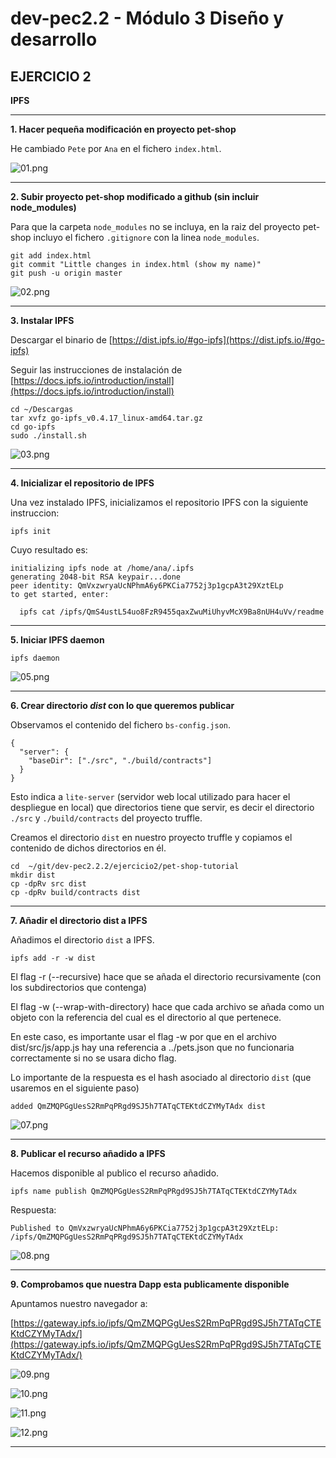 # dev-pec2.2 - Módulo 3 Diseño y desarrollo

## EJERCICIO 2

**IPFS** 

---

**1. Hacer pequeña modificación en proyecto pet-shop**

He cambiado `Pete` por `Ana` en el fichero `index.html`.

![01.png](https://github.com/anakb/dev-pec2.2/blob/master/ejercicio2/01.png "01.png")

---

**2. Subir proyecto pet-shop modificado a github (sin incluir node_modules)**

Para que la carpeta `node_modules` no se incluya, en la raiz del proyecto pet-shop incluyo el fichero `.gitignore` con la linea `node_modules`.

```
git add index.html
git commit "Little changes in index.html (show my name)"
git push -u origin master
```

![02.png](https://github.com/anakb/dev-pec2.2/blob/master/ejercicio2/02.png "02.png")

---

**3. Instalar IPFS**

Descargar el binario de [https://dist.ipfs.io/#go-ipfs](https://dist.ipfs.io/#go-ipfs)

Seguir las instrucciones de instalación de [https://docs.ipfs.io/introduction/install](https://docs.ipfs.io/introduction/install)

```
cd ~/Descargas
tar xvfz go-ipfs_v0.4.17_linux-amd64.tar.gz
cd go-ipfs
sudo ./install.sh
```

![03.png](https://github.com/anakb/dev-pec2.2/blob/master/ejercicio2/03.png "03.png")

---

**4. Inicializar el repositorio de IPFS**

Una vez instalado IPFS, inicializamos el repositorio IPFS con la siguiente instruccion:

`ipfs init`

Cuyo resultado es:

```
initializing ipfs node at /home/ana/.ipfs
generating 2048-bit RSA keypair...done
peer identity: QmVxzwryaUcNPhmA6y6PKCia7752j3p1gcpA3t29XztELp
to get started, enter:

  ipfs cat /ipfs/QmS4ustL54uo8FzR9455qaxZwuMiUhyvMcX9Ba8nUH4uVv/readme
```

---

**5. Iniciar IPFS daemon**

`ipfs daemon`

![05.png](https://github.com/anakb/dev-pec2.2/blob/master/ejercicio2/05.png "05")

---

**6. Crear directorio *dist* con lo que queremos publicar**

Observamos el contenido del fichero `bs-config.json`.

```
{
  "server": {
    "baseDir": ["./src", "./build/contracts"]
  }
}
```

Esto indica a `lite-server` (servidor web local utilizado para hacer el despliegue en local) que directorios tiene que servir, es decir el directorio `./src` y `./build/contracts` del proyecto truffle.

Creamos el directorio `dist` en nuestro proyecto truffle y copiamos el contenido de dichos directorios en él.

```
cd  ~/git/dev-pec2.2.2/ejercicio2/pet-shop-tutorial
mkdir dist
cp -dpRv src dist
cp -dpRv build/contracts dist
```

---

**7. Añadir el directorio dist a IPFS**

Añadimos el directorio `dist` a IPFS.

`ipfs add -r -w dist`

El flag -r (--recursive) hace que se añada el directorio recursivamente (con los subdirectorios que contenga)

El flag -w (--wrap-with-directory) hace que cada archivo se añada como un objeto con la referencia del cual es el directorio al que pertenece.

En este caso, es importante usar el flag -w por que en el archivo dist/src/js/app.js hay una referencia a ../pets.json que no funcionaria correctamente si no se usara dicho flag.

Lo importante de la respuesta es el hash asociado al directorio `dist` (que usaremos en el siguiente paso)

`added QmZMQPGgUesS2RmPqPRgd9SJ5h7TATqCTEKtdCZYMyTAdx dist`

![07.png](https://github.com/anakb/dev-pec2.2/blob/master/ejercicio2/07.png "07")

---

**8. Publicar el recurso añadido a IPFS**

Hacemos disponible al publico el recurso añadido.

`ipfs name publish QmZMQPGgUesS2RmPqPRgd9SJ5h7TATqCTEKtdCZYMyTAdx`

Respuesta:

`Published to QmVxzwryaUcNPhmA6y6PKCia7752j3p1gcpA3t29XztELp: /ipfs/QmZMQPGgUesS2RmPqPRgd9SJ5h7TATqCTEKtdCZYMyTAdx`

![08.png](https://github.com/anakb/dev-pec2.2/blob/master/ejercicio2/08.png "08")

---

**9. Comprobamos que nuestra Dapp esta publicamente disponible**

Apuntamos nuestro navegador a:

[https://gateway.ipfs.io/ipfs/QmZMQPGgUesS2RmPqPRgd9SJ5h7TATqCTEKtdCZYMyTAdx/](https://gateway.ipfs.io/ipfs/QmZMQPGgUesS2RmPqPRgd9SJ5h7TATqCTEKtdCZYMyTAdx/)

![09.png](https://github.com/anakb/dev-pec2.2/blob/master/ejercicio2/09.png "09")

![10.png](https://github.com/anakb/dev-pec2.2/blob/master/ejercicio2/10.png "10")

![11.png](https://github.com/anakb/dev-pec2.2/blob/master/ejercicio2/09.png "11")

![12.png](https://github.com/anakb/dev-pec2.2/blob/master/ejercicio2/09.png "12")

---
